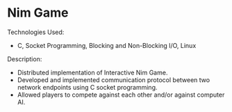 # Nim Game
Technologies Used:
* C, Socket Programming, Blocking and Non-Blocking I/O, Linux

Description:
* Distributed implementation of Interactive Nim Game. 
* Developed and implemented communication protocol between two network endpoints using C socket programming. 
* Allowed players to compete against each other and/or against computer AI.
